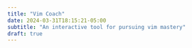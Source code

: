 ```yaml
---
title: "Vim Coach"
date: 2024-03-31T18:15:21-05:00
subtitle: "An interactive tool for pursuing vim mastery"
draft: true
---
```


